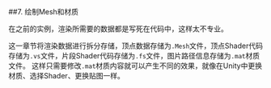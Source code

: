 ##7. 绘制Mesh和材质

在之前的实例，渲染所需要的数据都是写死在代码中，这样太不专业。

这一章节将渲染数据进行拆分存储，顶点数据存储为`.Mesh`文件，顶点Shader代码存储为`.vs`文件，片段Shader代码存储为`.fs`文件，图片路径信息存储为`.mat`材质文件。
这样只需要修改`.mat`材质内容就可以产生不同的效果，就像在Unity中更换材质、选择Shader、更换贴图一样。